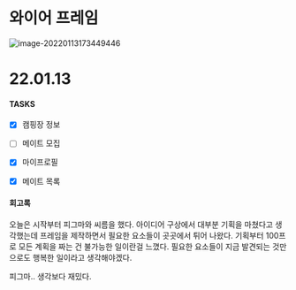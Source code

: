 # 와이어 프레임

![image-20220113173449446](C:\Users\SSAFY\AppData\Roaming\Typora\typora-user-images\image-20220113173449446.png)



# 22.01.13

#### TASKS

- [x] 캠핑장 정보
- [ ] 메이트 모집
- [x] 마이프로필
- [x] 메이트 목록







#### 회고록

오늘은 시작부터 피그마와 씨름을 했다. 아이디어 구상에서 대부분 기획을 마쳤다고 생각했는데 프레임을 제작하면서 필요한 요소들이 곳곳에서 튀어 나왔다. 기획부터 100프로 모든 계획을 짜는 건 불가능한 일이란걸 느꼈다. 필요한 요소들이 지금 발견되는 것만으로도 행복한 일이라고 생각해야겠다.



피그마.. 생각보다 재밌다.